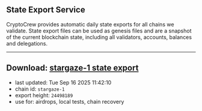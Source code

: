 ## State Export Service
CryptoCrew provides automatic daily state exports for all chains we validate. State export files can be used as genesis files and are a snapshot of the current blockchain state, including all validators, accounts, balances and delegations.

---
**Download: [stargaze-1 state export](https://dl-eu2.ccvalidators.com/SERVICE/stargaze/stargaze-1_export_24498189.json)**
---

- last updated: Tue Sep 16 2025 11:42:10
- chain id: `stargaze-1`
- export height: `24498189`
- use for: airdrops, local tests, chain recovery
